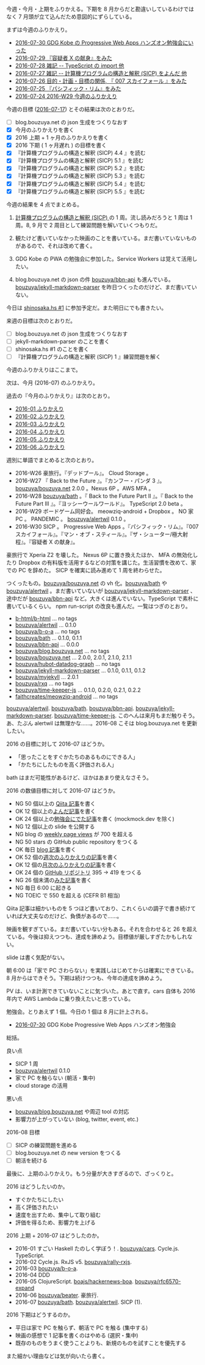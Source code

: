 今週・今月・上期をふりかえる。下期を 8 月からだと勘違いしているわけではなく  7 月頭が立て込んだため意図的にずらしている。

まずは今週のふりかえり。

- [2016-07-30 GDG Kobe の Progressive Web Apps ハンズオン勉強会にいった][2016-07-30]
- [2016-07-29 『容疑者 X の献身』をみた][2016-07-29]
- [2016-07-28 雑記 -- TypeScript の import 他][2016-07-28]
- [2016-07-27 雑記 -- 計算機プログラムの構造と解釈 (SICP) をよんだ 他][2016-07-27]
- [2016-07-26 目的・計画・目標の関係, 『 007 スカイフォール 』をみた][2016-07-26]
- [2016-07-25 『パシフィック・リム』をみた][2016-07-25]
- [2016-07-24 2016-W29 今週のふりかえり][2016-07-24]

今週の目標 ([2016-07-17][]) とその結果は次のとおりだ。

- [ ] blog.bouzuya.net の json 生成をつくりなおす
- [x] 今月のふりかえりを書く
- [x] 2016 上期 + 1 ヶ月のふりかえりを書く
- [x] 2016 下期 ( 1 ヶ月遅れ ) の目標を書く
- [x] 『計算機プログラムの構造と解釈 (SICP) 4.4 』を読む
- [x] 『計算機プログラムの構造と解釈 (SICP) 5.1 』を読む
- [x] 『計算機プログラムの構造と解釈 (SICP) 5.2 』を読む
- [x] 『計算機プログラムの構造と解釈 (SICP) 5.3 』を読む
- [x] 『計算機プログラムの構造と解釈 (SICP) 5.4 』を読む
- [x] 『計算機プログラムの構造と解釈 (SICP) 5.5 』を読む

今週の結果を 4 点でまとめる。

1) [計算機プログラムの構造と解釈 (SICP) ](http://www.amazon.co.jp/dp/4798135984/) の 1 周。流し読みだろうと 1 周は 1 周。8, 9 月で 2 周目として練習問題を解いていくつもりだ。

2) 観たけど書いていなかった映画のことを書いている。まだ書いていないものがあるので、それは改めて書く。

3) GDG Kobe の PWA の勉強会に参加した。Service Workers は覚えて活用したい。

4) blog.bouzuya.net の json の件 [bouzuya/bbn-api][] も進んでいる。[bouzuya/jekyll-markdown-parser][] を昨日つくったのだけど、まだ書いていない。

今日は [shinosaka.hs #1](https://shinosaka-hs.doorkeeper.jp/events/48441) に参加予定だ。また明日にでも書きたい。

来週の目標は次のとおりだ。

- [ ] blog.bouzuya.net の json 生成をつくりなおす
- [ ] jekyll-markdown-parser のことを書く
- [ ] shinosaka.hs #1 のことを書く
- [ ] 『計算機プログラムの構造と解釈 (SICP) 1 』練習問題を解く

今週のふりかえりはここまで。

次は、今月 (2016-07) のふりかえり。

過去の『今月のふりかえり』は次のとおり。

- [2016-01 ふりかえり][2016-01-31]
- [2016-02 ふりかえり][2016-02-29]
- [2016-03 ふりかえり][2016-03-31]
- [2016-04 ふりかえり][2016-05-01]
- [2016-05 ふりかえり][2016-05-31]
- [2016-06 ふりかえり][2016-06-30]

週別に単語でまとめると次のとおり。

- 2016-W26 豪旅行。『デッドプール』。 Cloud Storage 。
- 2016-W27 『 Back to the Future 』。『カンフー・パンダ 3 』。[bouzuya/bouzuya.net][] 2.0.0 。Nexus 6P 。AWS MFA 。
- 2016-W28 [bouzuya/bath][] 。『 Back to the Future Part II 』。『 Back to the Future Part III 』。『ヨッシーウールワールド』。 TypeScript 2.0 beta 。
- 2016-W29 ボードゲーム同好会。 meowziq-android + Dropbox 。 NO 家 PC 。 PANDEMIC 。 [bouzuya/alertwil][] 0.1.0 。
- 2016-W30 SICP 。 Progressive Web Apps 。『パシフィック・リム』。『007 スカイフォール』。『マン・オブ・スティール』。『ザ・シューター/極大射程』。『容疑者 X の献身』。

豪旅行で Xperia Z2 を壊した。 Nexus 6P に置き換えたほか、 MFA の無効化したり Dropbox の有料版を活用するなどの対策を講じた。生活習慣を改めて、家での PC を辞めた。 SICP を確実に読み進めて 1 周を終わらせた。

つくったもの。[bouzuya/bouzuya.net][] の vh 化。[bouzuya/bath][] や [bouzuya/alertwil][] 。まだ書いていないが [bouzuya/jekyll-markdown-parser][] 、途中だが [bouzuya/bbn-api][] など。大きくは進んでいない。TypeScript で素朴に書いているくらい。 npm run-script の改良も進んだ。一覧はつぎのとおり。

- [b-html/b-html][] ... no tags
- [bouzuya/alertwil][] ... 0.1.0
- [bouzuya/b-o-a][] ... no tags
- [bouzuya/bath][] ... 0.1.0, 0.1.1
- [bouzuya/bbn-api][] ... 0.0.0
- [bouzuya/blog.bouzuya.net][] ... no tags
- [bouzuya/bouzuya.net][] ... 2.0.0, 2.0.1, 2.1.0, 2.1.1
- [bouzuya/hubot-datadog-graph][] ... no tags
- [bouzuya/jekyll-markdown-parser][] ... 0.1.0, 0.1.1, 0.1.2
- [bouzuya/myjekyll][] ... 2.0.1
- [bouzuya/rxq][] ... no tags
- [bouzuya/time-keeper-js][] ... 0.1.0, 0.2.0, 0.2.1, 0.2.2
- [faithcreates/meowziq-android][] ... no tags

[bouzuya/alertwil][]. [bouzuya/bath][]. [bouzuya/bbn-api][]. [bouzuya/jekyll-markdown-parser][]. [bouzuya/time-keeper-js][]. このへんは来月もまだ触りそう。あ、たぶん alertwil は無理かな……。2016-08 こそは blog.bouzuya.net を更新したい。

2016 の目標に対して 2016-07 はどうか。

- 「思ったことをすぐかたちのあるものにできる人」
- 「かたちにしたものを高く評価される人」

bath はまだ可能性があるけど、ほかはあまり使えなさそう。

2016 の数値目標に対して 2016-07 はどうか。

- NG 50 個以上の [Qiita 記事](http://graph.hatena.ne.jp/bouzuya/qiita-items/)を書く
- OK 12 個以上の[よんだ記事](http://graph.hatena.ne.jp/bouzuya/bbn-entries-book/)を書く
- OK 24 個以上の[勉強会にでた記事](http://graph.hatena.ne.jp/bouzuya/bbn-entries-event/)を書く (mockmock.dev を除く)
- NG 12 個以上の slide を公開する
- NG blog の [weekly page views](http://graph.hatena.ne.jp/bouzuya/weekly-pageviews/)  が 700 を超える
- NG 50 stars の GitHub public repository をつくる
- OK 毎日 [blog 記事](http://graph.hatena.ne.jp/bouzuya/bbn-entries-all/)を書く
- OK 52 個の[週次のふりかえりの記事](http://graph.hatena.ne.jp/bouzuya/bbn-entries-weekly-report/)を書く
- OK 12 個の[月次のふりかえりの記事](http://graph.hatena.ne.jp/bouzuya/bbn-entries-monthly-report/)を書く
- OK 24 個の [GitHub リポジトリ](http://graph.hatena.ne.jp/bouzuya/GitHub%20Public%20Repos/) 395 → 419 をつくる
- NG 26 個未満の[みた記事](http://graph.hatena.ne.jp/bouzuya/bbn-entries-movie/)を書く
- NG 毎日 6:00 に起きる
- NG TOEIC で 550 を超える (CEFR B1 相当)

Qiita 記事は細かいものを 5 つほど書いており、これくらいの調子で書き続けていれば大丈夫なのだけど、負債があるので……。

映画を観すぎている。まだ書いていない分もある。それを合わせると 26 を超えている。今後は抑えつつも、達成を諦めよう。目標値が厳しすぎたかもしれない。

slide は書く気配がない。

朝 6:00 は「家で PC さわらない」を実践しはじめてからは確実にできている。 8 月からはできそう。下期は続けつつも、今年の達成を諦めよう。

PV は、いま計測できていないことに気づいた。あとで直す。cars 自体も 2016 年内で AWS Lambda に乗り換えたいと思っている。

勉強会。とりあえず 1 個。今日の 1 個は 8 月に計上される。

- [2016-07-30][] GDG Kobe Progressive Web Apps ハンズオン勉強会

総括。

良い点

- SICP 1 周
- [bouzuya/alertwil][] 0.1.0
- 家で PC を触らない (朝活・集中)
- cloud storage の活用

悪い点

- [bouzuya/blog.bouzuya.net][] や周辺 tool の対応
- 影響力が上がっていない (blog, twitter, event, etc.)

2016-08 目標

- [ ] SICP の練習問題を進める
- [ ] blog.bouzuya.net の new version をつくる
- [ ] 朝活を続ける

最後に、上期のふりかえり。もう分量が大きすぎるので、ざっくりと。

2016 はどうしたいのか。

- すぐかたちにしたい
- 高く評価されたい
- 速度を出すため、集中して取り組む
- 評価を得るため、影響力を上げる

2016 上期 + 2016-07 はどうしたのか。

- 2016-01 すごい Haskell たのしく学ぼう！. [bouzuya/cars][]. Cycle.js. TypeScript.
- 2016-02 Cycle.js. RxJS v5. [bouzuya/rally-rxjs][].
- 2016-03 [bouzuya/b-o-a][].
- 2016-04 DDD
- 2016-05 ClojureScript. [boajs/hackernews-boa][]. [bouzuya/rfc6570-expand][]
- 2016-06 [bouzuya/beater][]. 豪旅行.
- 2016-07 [bouzuya/bath][]. [bouzuya/alertwil][]. SICP (1).

2016 下期はどうするのか。

- 平日は家で PC を触らず、朝活で PC を触る (集中する)
- 映画の感想で 1 記事を書くのはやめる (選択・集中)
- 既存のものをうまく使うことよりも、新規のものを試すことを優先する

また細かい理由などは気が向いたら書く。

[2016-01-31]: http://blog.bouzuya.net/2016/01/31/
[2016-02-29]: http://blog.bouzuya.net/2016/02/29/
[2016-03-31]: http://blog.bouzuya.net/2016/03/31/
[2016-05-01]: http://blog.bouzuya.net/2016/05/01/
[2016-05-31]: http://blog.bouzuya.net/2016/05/31/
[2016-06-30]: http://blog.bouzuya.net/2016/06/30/
[2016-07-17]: http://blog.bouzuya.net/2016/07/17/
[2016-07-24]: http://blog.bouzuya.net/2016/07/24/
[2016-07-25]: http://blog.bouzuya.net/2016/07/25/
[2016-07-26]: http://blog.bouzuya.net/2016/07/26/
[2016-07-27]: http://blog.bouzuya.net/2016/07/27/
[2016-07-28]: http://blog.bouzuya.net/2016/07/28/
[2016-07-29]: http://blog.bouzuya.net/2016/07/29/
[2016-07-30]: http://blog.bouzuya.net/2016/07/30/
[b-html/b-html]: https://github.com/b-html/b-html
[boajs/hackernews-boa]: https://github.com/boajs/hackernews-boa
[bouzuya/alertwil]: https://github.com/bouzuya/alertwil
[bouzuya/b-o-a]: https://github.com/bouzuya/b-o-a
[bouzuya/bath]: https://github.com/bouzuya/bath
[bouzuya/bbn-api]: https://github.com/bouzuya/bbn-api
[bouzuya/beater]: https://github.com/bouzuya/beater
[bouzuya/blog.bouzuya.net]: https://github.com/bouzuya/blog.bouzuya.net
[bouzuya/bouzuya.net]: https://github.com/bouzuya/bouzuya.net
[bouzuya/cars]: https://github.com/bouzuya/cars
[bouzuya/hubot-datadog-graph]: https://github.com/bouzuya/hubot-datadog-graph
[bouzuya/jekyll-markdown-parser]: https://github.com/bouzuya/jekyll-markdown-parser
[bouzuya/myjekyll]: https://github.com/bouzuya/myjekyll
[bouzuya/rally-rxjs]: https://github.com/bouzuya/rally-rxjs
[bouzuya/rfc6570-expand]: https://github.com/bouzuya/rfc6570-expand
[bouzuya/rxq]: https://github.com/bouzuya/rxq
[bouzuya/time-keeper-js]: https://github.com/bouzuya/time-keeper-js
[faithcreates/meowziq-android]: https://github.com/faithcreates/meowziq-android

